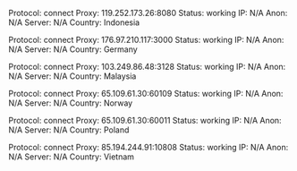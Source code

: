 Protocol: connect
Proxy: 119.252.173.26:8080
Status: working
IP: N/A
Anon: N/A
Server: N/A
Country: Indonesia

Protocol: connect
Proxy: 176.97.210.117:3000
Status: working
IP: N/A
Anon: N/A
Server: N/A
Country: Germany

Protocol: connect
Proxy: 103.249.86.48:3128
Status: working
IP: N/A
Anon: N/A
Server: N/A
Country: Malaysia

Protocol: connect
Proxy: 65.109.61.30:60109
Status: working
IP: N/A
Anon: N/A
Server: N/A
Country: Norway

Protocol: connect
Proxy: 65.109.61.30:60011
Status: working
IP: N/A
Anon: N/A
Server: N/A
Country: Poland

Protocol: connect
Proxy: 85.194.244.91:10808
Status: working
IP: N/A
Anon: N/A
Server: N/A
Country: Vietnam

